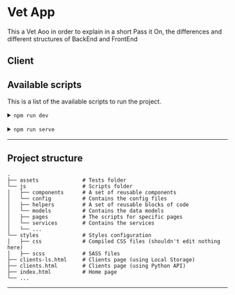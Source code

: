 # Vet App

This a Vet Aoo in order to explain in a short Pass it On, the differences and different structures of BackEnd and FrontEnd

## Client

## Available scripts

This is a list of the available scripts to run the project.

<details style="margin-bottom: 15px">
<summary><code>npm run dev</code></summary>
<p style="font-size: 14px; padding: 5px 0 0 10px">
    Runs the app with Live Server and starts the SASS compiler<br>
</details>

<details style="margin-bottom: 15px">
<summary><code>npm run serve</code></summary>
<p style="font-size: 14px; padding: 5px 0 0 10px">
    Runs Live Server
</p>
</details>

---

## Project structure

    .
    ├── assets              # Tests folder
    └── js                  # Scripts folder
    │   ├── components      # A set of reusable components
    │   └── config          # Contains the config files
    │   ├── helpers         # A set of reusable blocks of code
    │   └── models          # Contains the data models
    │   ├── pages           # The scripts for specific pages
    │   └── services        # Contains the services
    │   └── ...
    └── styles              # Styles configuration
    │   ├── css             # Compiled CSS files (shouldn't edit nothing here)
    │   ├── scss            # SASS files
    ├── clients-ls.html     # Clients page (using Local Storage)
    ├── clients.html        # Clients page (using Python API)
    ├── index.html          # Home page
    └── ...

---